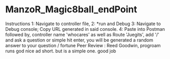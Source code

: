# ManzoR_Magic8ball_endPoint
Instructions 1: Navigate to controller file,
2: *run and Debug 
3: Navigate to Debug console; Copy URL generated in said console. 
4: Paste into Postman followed by, controller name 'whocares' as well as Route 'Juegits', add '/' and ask a question or simple hit enter,
you will be generated a random answer to your question / fortune
Peer Review : Reed Goodwin, progroam runs god nice ad short. but is a simple one. good job

